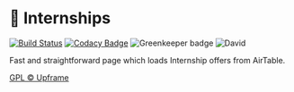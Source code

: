 # 💼 Internships

[![Build Status](https://travis-ci.org/upframe/internships.svg?branch=master)](https://travis-ci.org/upframe/internships)
[![Codacy Badge](https://api.codacy.com/project/badge/Grade/f0fdbec3b1ea4cbb99bde5548959b45e)](https://www.codacy.com/app/Upframe/internships?utm_source=github.com&amp;utm_medium=referral&amp;utm_content=upframe/internships&amp;utm_campaign=Badge_Grade)
![Greenkeeper badge](https://badges.greenkeeper.io/upframe/internships.svg)
![David](https://david-dm.org/upframe/internships.svg)

Fast and straightforward page which loads Internship offers from AirTable.

[GPL © Upframe](../master/LICENSE)